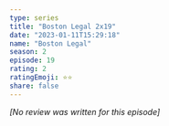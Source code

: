 ```yaml
---
type: series
title: "Boston Legal 2x19"
date: "2023-01-11T15:29:18"
name: "Boston Legal"
season: 2
episode: 19
rating: 2
ratingEmoji: ⭐️⭐️
share: false
---
```


_[No review was written for this episode]_
